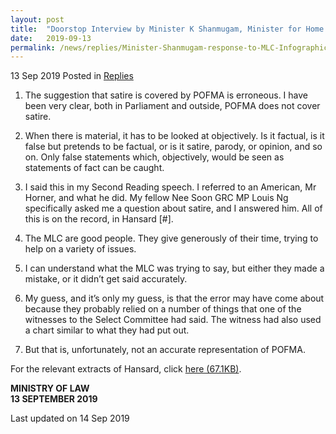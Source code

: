 ```yaml
---
layout: post
title:  "Doorstop Interview by Minister K Shanmugam, Minister for Home Affairs and Law, on Media Literacy Council's Infographic, and Satire and POFMA, 13 September 2019"
date:   2019-09-13
permalink: /news/replies/Minister-Shanmugam-response-to-MLC-Infographic-satire-and-POFMA
---
```


13 Sep 2019 Posted in [Replies](/news/replies)

1. The suggestion that satire is covered by POFMA is erroneous. I have been very clear, both in Parliament and outside, POFMA does not cover satire.
 
2. When there is material, it has to be looked at objectively. Is it factual, is it false but pretends to be factual, or is it satire, parody, or opinion, and so on. Only false statements which, objectively, would be seen as statements of fact can be caught.
 
3. I said this in my Second Reading speech. I referred to an American, Mr Horner, and what he did. My fellow Nee Soon GRC MP Louis Ng specifically asked me a question about satire, and I answered him. All of this is on the record, in Hansard [#].
 
4. The MLC are good people. They give generously of their time, trying to help on a variety of issues.
 
5. I can understand what the MLC was trying to say, but either they made a mistake, or it didn’t get said accurately.
 
6. My guess, and it’s only my guess, is that the error may have come about because they probably relied on a number of things that one of the witnesses to the Select Committee had said. The witness had also used a chart similar to what they had put out.
 
7. But that is, unfortunately, not an accurate representation of POFMA.

For the relevant extracts of Hansard, click [here (67.1KB)](/files/news/replies/2019/09/page1.pdf).

**MINISTRY OF LAW**  
**13 SEPTEMBER 2019** 

<p class="right-side-updated">Last updated on 14 Sep 2019</p> 

